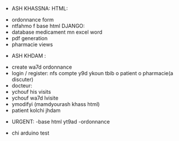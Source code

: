 * ASH KHASSNA:
HTML:
- ordonnance form
- ntfahmo f base html
DJANGO:
- database medicament mn excel word
- pdf generation
- pharmacie views


* ASH KHDAM :

- create wa7d ordonnance 
- login / register: nfs compte y9d ykoun tbib o patient o pharmacie(a discuter)
- docteur:
- ychouf his visits
- ychouf wa7d lvisite
- ymodifyi (mamdyourash khass html)
- patient kolchi jhdam

* URGENT:
-base html yt9ad
-ordonnance 
- chi arduino test











